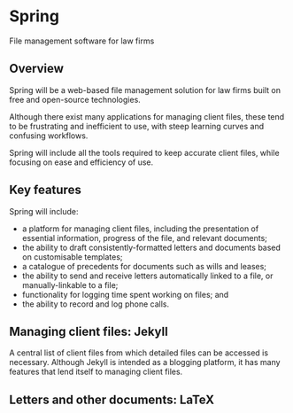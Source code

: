 # Spring
File management software for law firms

## Overview

Spring will be a web-based file management solution for law firms built on free and open-source technologies.

Although there exist many applications for managing client files, these tend to be frustrating and inefficient to use, with steep learning curves and confusing workflows.

Spring will include all the tools required to keep accurate client files, while focusing on ease and efficiency of use.

## Key features

Spring will include:

- a platform for managing client files, including the presentation of essential information, progress of the file, and relevant documents;
- the ability to draft consistently-formatted letters and documents based on customisable templates;
- a catalogue of precedents for documents such as wills and leases;
- the ability to send and receive letters automatically linked to a file, or manually-linkable to a file;
- functionality for logging time spent working on files; and
- the ability to record and log phone calls.

## Managing client files: Jekyll

A central list of client files from which detailed files can be accessed is necessary. Although Jekyll is intended as a blogging platform, it has many features that lend itself to managing client files.

## Letters and other documents: LaTeX

